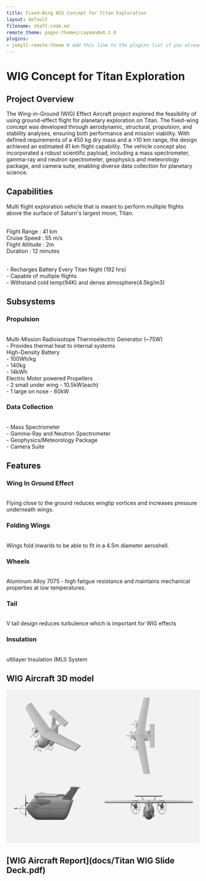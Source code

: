 ```yaml
---
title: Fixed-Wing WIG Concept for Titan Exploration
layout: default
filename: shaft-code.md
remote_theme: pages-themes/cayman@v0.2.0
plugins:
- jekyll-remote-theme # add this line to the plugins list if you already have one
--- 
```

# WIG Concept for Titan Exploration

## Project Overview
The Wing-in-Ground (WIG) Effect Aircraft project explored the feasibility of using ground-effect flight for planetary exploration on Titan.
The fixed-wing concept was developed through aerodynamic, structural, propulsion, and stability analyses, ensuring both performance and mission
viability. With defined requirements of a 450 kg dry mass and a >10 km range, the design achieved an estimated 41 km flight capability. The vehicle
concept also incorporated a robust scientific payload, including a mass spectrometer, gamma-ray and neutron spectrometer, geophysics and meteorology 
package, and camera suite, enabling diverse data collection for planetary science.

## Capabilities
Multi flight exploration vehicle that is meant to perform multiple flights above the surface of Saturn's largest moon, Titan.

<br/> Flight Range : 41 km
<br/> Cruise Speed : 55 m/s
<br/> Flight Altitude : 2m
<br/> Duration : 12 minutes

<br/> - Recharges Battery Every Titan Night (192 hrs)
<br/> - Capable of multiple flights
<br/> - Withstand cold temp(94K) and dense atmosphere(4.5kg/m3)

## Subsystems
### Propulsion
<br/> Multi-Mission Radioisotope Thermoelectric Generator (~75W)
<br/>- Provides thermal heat to internal systems
<br/>High-Density Battery
<br/>- 100Wh/kg
<br/>- 140kg
<br/>- 14kWh
<br/>Electric Motor powered Propellers
<br/>- 2 small under wing - 10.5kW(each)
<br/>- 1 large on nose - 60kW

### Data Collection
<br/>- Mass Spectrometer
<br/>- Gamma-Ray and Neutron Spectrometer
<br/>- Geophysics/Meteorology Package
<br/>- Camera Suite



## Features
### Wing In Ground Effect
<br/> Flying close to the ground reduces wingtip vortices and increases pressure underneath wings. 
### Folding Wings
<br/> Wings fold inwards to be able to fit in a 4.5m diameter aeroshell.
### Wheels
<br/> Aluminum Alloy 7075 - high fatigue resistance and maintains mechanical properties at low temperatures.
### Tail
<br/> V tail design reduces turbulence which is important for WIG effects
### Insulation
<br/> ultilayer Insulation (MLI) System

## WIG Aircraft 3D model<br/>
<img width="600" height="400" alt="Image" src="docs/WIG CAD.png" /><br/>

## [WIG Aircraft Report](docs/Titan WIG Slide Deck.pdf)
